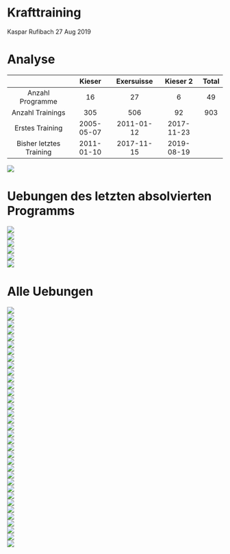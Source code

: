 Krafttraining
================
Kaspar Rufibach
27 Aug 2019

# Analyse

|                         |   Kieser   | Exersuisse |  Kieser 2  | Total |
| :---------------------: | :--------: | :--------: | :--------: | :---: |
|    Anzahl Programme     |     16     |     27     |     6      |  49   |
|    Anzahl Trainings     |    305     |    506     |     92     |  903  |
|     Erstes Training     | 2005-05-07 | 2011-01-12 | 2017-11-23 |       |
| Bisher letztes Training | 2011-01-10 | 2017-11-15 | 2019-08-19 |       |

<img src="2_krafttraining_files/figure-gfm/unnamed-chunk-2-1.png" style="display: block; margin: auto;" />

# Uebungen des letzten absolvierten Programms

<img src="2_krafttraining_files/figure-gfm/unnamed-chunk-3-1.png" style="display: block; margin: auto;" /><img src="2_krafttraining_files/figure-gfm/unnamed-chunk-3-2.png" style="display: block; margin: auto;" /><img src="2_krafttraining_files/figure-gfm/unnamed-chunk-3-3.png" style="display: block; margin: auto;" /><img src="2_krafttraining_files/figure-gfm/unnamed-chunk-3-4.png" style="display: block; margin: auto;" /><img src="2_krafttraining_files/figure-gfm/unnamed-chunk-3-5.png" style="display: block; margin: auto;" /><img src="2_krafttraining_files/figure-gfm/unnamed-chunk-3-6.png" style="display: block; margin: auto;" />

# Alle Uebungen

<img src="2_krafttraining_files/figure-gfm/unnamed-chunk-4-1.png" style="display: block; margin: auto;" /><img src="2_krafttraining_files/figure-gfm/unnamed-chunk-4-2.png" style="display: block; margin: auto;" /><img src="2_krafttraining_files/figure-gfm/unnamed-chunk-4-3.png" style="display: block; margin: auto;" /><img src="2_krafttraining_files/figure-gfm/unnamed-chunk-4-4.png" style="display: block; margin: auto;" /><img src="2_krafttraining_files/figure-gfm/unnamed-chunk-4-5.png" style="display: block; margin: auto;" /><img src="2_krafttraining_files/figure-gfm/unnamed-chunk-4-6.png" style="display: block; margin: auto;" /><img src="2_krafttraining_files/figure-gfm/unnamed-chunk-4-7.png" style="display: block; margin: auto;" /><img src="2_krafttraining_files/figure-gfm/unnamed-chunk-4-8.png" style="display: block; margin: auto;" /><img src="2_krafttraining_files/figure-gfm/unnamed-chunk-4-9.png" style="display: block; margin: auto;" /><img src="2_krafttraining_files/figure-gfm/unnamed-chunk-4-10.png" style="display: block; margin: auto;" /><img src="2_krafttraining_files/figure-gfm/unnamed-chunk-4-11.png" style="display: block; margin: auto;" /><img src="2_krafttraining_files/figure-gfm/unnamed-chunk-4-12.png" style="display: block; margin: auto;" /><img src="2_krafttraining_files/figure-gfm/unnamed-chunk-4-13.png" style="display: block; margin: auto;" /><img src="2_krafttraining_files/figure-gfm/unnamed-chunk-4-14.png" style="display: block; margin: auto;" /><img src="2_krafttraining_files/figure-gfm/unnamed-chunk-4-15.png" style="display: block; margin: auto;" /><img src="2_krafttraining_files/figure-gfm/unnamed-chunk-4-16.png" style="display: block; margin: auto;" /><img src="2_krafttraining_files/figure-gfm/unnamed-chunk-4-17.png" style="display: block; margin: auto;" /><img src="2_krafttraining_files/figure-gfm/unnamed-chunk-4-18.png" style="display: block; margin: auto;" /><img src="2_krafttraining_files/figure-gfm/unnamed-chunk-4-19.png" style="display: block; margin: auto;" /><img src="2_krafttraining_files/figure-gfm/unnamed-chunk-4-20.png" style="display: block; margin: auto;" /><img src="2_krafttraining_files/figure-gfm/unnamed-chunk-4-21.png" style="display: block; margin: auto;" /><img src="2_krafttraining_files/figure-gfm/unnamed-chunk-4-22.png" style="display: block; margin: auto;" /><img src="2_krafttraining_files/figure-gfm/unnamed-chunk-4-23.png" style="display: block; margin: auto;" /><img src="2_krafttraining_files/figure-gfm/unnamed-chunk-4-24.png" style="display: block; margin: auto;" /><img src="2_krafttraining_files/figure-gfm/unnamed-chunk-4-25.png" style="display: block; margin: auto;" /><img src="2_krafttraining_files/figure-gfm/unnamed-chunk-4-26.png" style="display: block; margin: auto;" /><img src="2_krafttraining_files/figure-gfm/unnamed-chunk-4-27.png" style="display: block; margin: auto;" /><img src="2_krafttraining_files/figure-gfm/unnamed-chunk-4-28.png" style="display: block; margin: auto;" /><img src="2_krafttraining_files/figure-gfm/unnamed-chunk-4-29.png" style="display: block; margin: auto;" /><img src="2_krafttraining_files/figure-gfm/unnamed-chunk-4-30.png" style="display: block; margin: auto;" /><img src="2_krafttraining_files/figure-gfm/unnamed-chunk-4-31.png" style="display: block; margin: auto;" /><img src="2_krafttraining_files/figure-gfm/unnamed-chunk-4-32.png" style="display: block; margin: auto;" /><img src="2_krafttraining_files/figure-gfm/unnamed-chunk-4-33.png" style="display: block; margin: auto;" /><img src="2_krafttraining_files/figure-gfm/unnamed-chunk-4-34.png" style="display: block; margin: auto;" /><img src="2_krafttraining_files/figure-gfm/unnamed-chunk-4-35.png" style="display: block; margin: auto;" />
